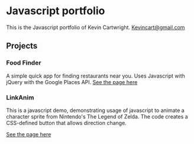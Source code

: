 # Javascript portfolio

This is the Javascript portfolio of Kevin Cartwright.
Kevincart@gmail.com

## Projects
### Food Finder
A simple quick app for finding restaurants near you.
Uses Javascript with jQuery with the Google Places API.
[See the page here](http://htmlpreview.github.io/?https://github.com/Kevincart/js_portfolio/blob/master/foodFinder/index.html)

### LinkAnim
This is a javascript demo, demonstrating usage of javascript to animate a character sprite from Nintendo's The Legend of Zelda. The code creates a CSS-defined button that allows direction change.

[See the page here](http://htmlpreview.github.io/?https://github.com/Kevincart/js_portfolio/blob/master/linkAnim/linkAnim.html)

